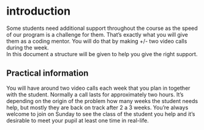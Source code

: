 # introduction
Some students need additional support throughout the course as the speed of our program is a challenge for them. That’s exactly what you will give them as a coding mentor. You will do that by making +/- two video calls during the week.  
In this document a structure will be given to help you give the right support. 

## Practical information
You will have around two video calls each week that you plan in together with the student. Normally a call lasts for approximately two hours. It’s depending on the origin of the problem how many weeks the student needs help, but mostly they are back on track after 2 a 3 weeks. 
You’re always welcome to join on Sunday to see the class of the student you help and it’s desirable to meet your pupil at least one time in real-life. 
